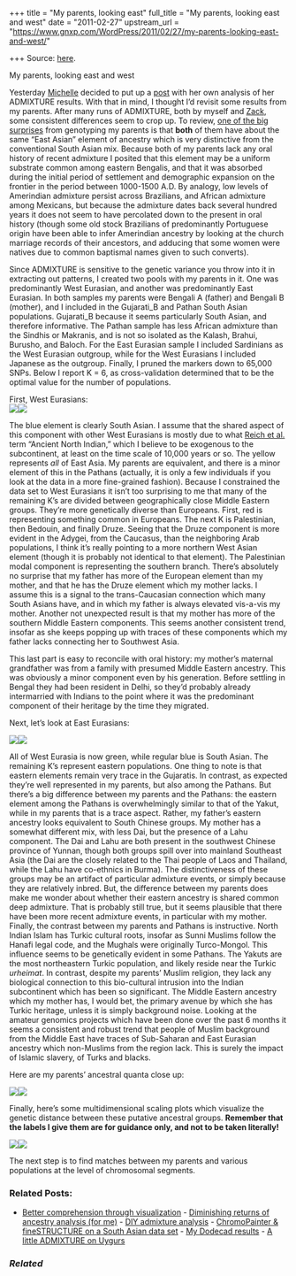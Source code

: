 +++
title = "My parents, looking east"
full_title = "My parents, looking east and west"
date = "2011-02-27"
upstream_url = "https://www.gnxp.com/WordPress/2011/02/27/my-parents-looking-east-and-west/"

+++
Source: [here](https://www.gnxp.com/WordPress/2011/02/27/my-parents-looking-east-and-west/).

My parents, looking east and west

Yesterday [Michelle](http://ecophysio.fieldofscience.com/2011/02/my-genotyping-results-plus-brief.html) decided to put up a [post](http://ecophysio.fieldofscience.com/2011/02/my-genotyping-results-plus-brief.html) with her own analysis of her ADMIXTURE results. With that in mind, I thought I’d revisit some results from my parents. After many runs of ADMIXTURE, both by myself and [Zack](http://www.harappadna.org/), some consistent differences seem to crop up. To review, [one of the big surprises](http://blogs.discovermagazine.com/gnxp/2011/01/asian-in-all-the-right-places/) from genotyping my parents is that **both** of them have about the same “East Asian” element of ancestry which is very distinctive from the conventional South Asian mix. Because both of my parents lack any oral history of recent admixture I posited that this element may be a uniform substrate common among eastern Bengalis, and that it was absorbed during the initial period of settlement and demographic expansion on the frontier in the period between 1000-1500 A.D. By analogy, low levels of Amerindian admixture persist across Brazilians, and African admixture among Mexicans, but because the admixture dates back several hundred years it does not seem to have percolated down to the present in oral history (though some old stock Brazilians of predominantly Portuguese origin have been able to infer Amerindian ancestry by looking at the church marriage records of their ancestors, and adducing that some women were natives due to common baptismal names given to such converts).

Since ADMIXTURE is sensitive to the genetic variance you throw into it in extracting out patterns, I created two pools with my parents in it. One was predominantly West Eurasian, and another was predominantly East Eurasian. In both samples my parents were Bengali A (father) and Bengali B (mother), and I included in the Gujarati_B and Pathan South Asian populations. Gujarati_B because it seems particularly South Asian, and therefore informative. The Pathan sample has less African admixture than the Sindhis or Makranis, and is not so isolated as the Kalash, Brahui, Burusho, and Baloch. For the East Eurasian sample I included Sardinians as the West Eurasian outgroup, while for the West Eurasians I included Japanese as the outgroup. Finally, I pruned the markers down to 65,000 SNPs. Below I report K = 6, as cross-validation determined that to be the optimal value for the number of populations.

First, West Eurasians:  
[![](https://i0.wp.com/blogs.discovermagazine.com/gnxp/files/2011/02/WE6.png?resize=600%2C613)![](https://i0.wp.com/blogs.discovermagazine.com/gnxp/files/2011/02/WE6.png?resize=600%2C613)](https://i0.wp.com/blogs.discovermagazine.com/gnxp/files/2011/02/WE6.png)

The blue element is clearly South Asian. I assume that the shared aspect of this component with other West Eurasians is mostly due to what [Reich et al.](http://www.nature.com/nature/journal/v461/n7263/abs/nature08365.html) term “Ancient North Indian,” which I believe to be exogenous to the subcontinent, at least on the time scale of 10,000 years or so. The yellow represents *all* of East Asia. My parents are equivalent, and there is a minor element of this in the Pathans (actually, it is only a few individuals if you look at the data in a more fine-grained fashion). Because I constrained the data set to West Eurasians it isn’t too surprising to me that many of the remaining K’s are divided between geographically close Middle Eastern groups. They’re more genetically diverse than Europeans. First, red is representing something common in Europeans. The next K is Palestinian, then Bedouin, and finally Druze. Seeing that the Druze component is more evident in the Adygei, from the Caucasus, than the neighboring Arab populations, I think it’s really pointing to a more northern West Asian element (though it is probably not identical to that element). The Palestinian modal component is representing the southern branch. There’s absolutely no surprise that my father has more of the European element than my mother, and that he has the Druze element which my mother lacks. I assume this is a signal to the trans-Caucasian connection which many South Asians have, and in which my father is always elevated vis-a-vis my mother. Another not unexpected result is that my mother has more of the southern Middle Eastern components. This seems another consistent trend, insofar as she keeps popping up with traces of these components which my father lacks connecting her to Southwest Asia.

This last part is easy to reconcile with oral history: my mother’s maternal grandfather was from a family with presumed Middle Eastern ancestry. This was obviously a minor component even by his generation. Before settling in Bengal they had been resident in Delhi, so they’d probably already intermarried with Indians to the point where it was the predominant component of their heritage by the time they migrated.

Next, let’s look at East Eurasians:

[![](https://i0.wp.com/blogs.discovermagazine.com/gnxp/files/2011/02/AM6.png?resize=600%2C613)![](https://i0.wp.com/blogs.discovermagazine.com/gnxp/files/2011/02/AM6.png?resize=600%2C613)](https://i0.wp.com/blogs.discovermagazine.com/gnxp/files/2011/02/AM6.png)

All of West Eurasia is now green, while regular blue is South Asian. The remaining K’s represent eastern populations. One thing to note is that eastern elements remain very trace in the Gujaratis. In contrast, as expected they’re well represented in my parents, but also among the Pathans. But there’s a big difference between my parents and the Pathans: the eastern element among the Pathans is overwhelmingly similar to that of the Yakut, while in my parents that is a trace aspect. Rather, my father’s eastern ancestry looks equivalent to South Chinese groups. My mother has a somewhat different mix, with less Dai, but the presence of a Lahu component. The Dai and Lahu are both present in the southwest Chinese province of Yunnan, though both groups spill over into mainland Southeast Asia (the Dai are the closely related to the Thai people of Laos and Thailand, while the Lahu have co-ethnics in Burma). The distinctiveness of these groups may be an artifact of particular admixture events, or simply because they are relatively inbred. But, the difference between my parents does make me wonder about whether their eastern ancestry is shared common deep admixture. That is probably still true, but it seems plausible that there have been more recent admixture events, in particular with my mother. Finally, the contrast between my parents and Pathans is instructive. North Indian Islam has Turkic cultural roots, insofar as Sunni Muslims follow the Hanafi legal code, and the Mughals were originally Turco-Mongol. This influence seems to be genetically evident in some Pathans. The Yakuts are the most northeastern Turkic population, and likely reside near the Turkic *urheimat*. In contrast, despite my parents’ Muslim religion, they lack any biological connection to this bio-cultural intrusion into the Indian subcontinent which has been so significant. The Middle Eastern ancestry which my mother has, I would bet, the primary avenue by which she has Turkic heritage, unless it is simply background noise. Looking at the amateur genomics projects which have been done over the past 6 months it seems a consistent and robust trend that people of Muslim background from the Middle East have traces of Sub-Saharan and East Eurasian ancestry which non-Muslims from the region lack. This is surely the impact of Islamic slavery, of Turks and blacks.

Here are my parents’ ancestral quanta close up:

[![](https://i0.wp.com/blogs.discovermagazine.com/gnxp/files/2011/02/BengaliABengaliB.png?resize=600%2C323)![](https://i0.wp.com/blogs.discovermagazine.com/gnxp/files/2011/02/BengaliABengaliB.png?resize=600%2C323)](https://i0.wp.com/blogs.discovermagazine.com/gnxp/files/2011/02/BengaliABengaliB.png)

Finally, here’s some multidimensional scaling plots which visualize the genetic distance between these putative ancestral groups. **Remember that the labels I give them are for guidance only, and not to be taken literally!**

[![](https://i0.wp.com/blogs.discovermagazine.com/gnxp/files/2011/02/MDSAll.png?resize=600%2C286)![](https://i0.wp.com/blogs.discovermagazine.com/gnxp/files/2011/02/MDSAll.png?resize=600%2C286)](https://i0.wp.com/blogs.discovermagazine.com/gnxp/files/2011/02/MDSAll.png)

The next step is to find matches between my parents and various populations at the level of chromosomal segments.

### Related Posts:

- [Better comprehension through
  visualization](https://www.gnxp.com/WordPress/2011/02/23/better-comprehension-through-visualization/) - [Diminishing returns of ancestry analysis (for
  me)](https://www.gnxp.com/WordPress/2011/02/02/diminishing-returns-of-ancestry-analysis-for-me/) - [DIY admixture
  analysis](https://www.gnxp.com/WordPress/2011/07/27/diy-admixture-analysis/) - [ChromoPainter & fineSTRUCTURE on a South Asian data
  set](https://www.gnxp.com/WordPress/2012/02/01/chromopainter-finestructure-on-a-south-asian-data-set/) - [My Dodecad
  results](https://www.gnxp.com/WordPress/2010/10/29/my-dodecad-results/) - [A little ADMIXTURE on
  Uygurs](https://www.gnxp.com/WordPress/2012/09/09/a-little-admixture-on-uygurs/)

### *Related*

[](https://www.addtoany.com/add_to/facebook?linkurl=https%3A%2F%2Fwww.gnxp.com%2FWordPress%2F2011%2F02%2F27%2Fmy-parents-looking-east-and-west%2F&linkname=My%20parents%2C%20looking%20east%20and%20west "Facebook")[](https://www.addtoany.com/add_to/twitter?linkurl=https%3A%2F%2Fwww.gnxp.com%2FWordPress%2F2011%2F02%2F27%2Fmy-parents-looking-east-and-west%2F&linkname=My%20parents%2C%20looking%20east%20and%20west "Twitter")[](https://www.addtoany.com/add_to/email?linkurl=https%3A%2F%2Fwww.gnxp.com%2FWordPress%2F2011%2F02%2F27%2Fmy-parents-looking-east-and-west%2F&linkname=My%20parents%2C%20looking%20east%20and%20west "Email")[](https://www.addtoany.com/share)
